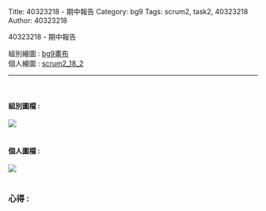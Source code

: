 Title: 40323218 - 期中報告
Category: bg9
Tags: scrum2, task2, 40323218
Author: 40323218


40323218 - 期中報告

<!-- PELICAN_END_SUMMARY -->

組別繪圖 : <a href="http://2016spring-40323250.rhcloud.com/bg9/task2_homework">bg9畫布</a> 
</br>
個人繪圖 : <a href="http://2016spring-40323218.rhcloud.com/bg9/scrum2_18_2">scrum2_18_2</a> 
<hr>
</br>
<h4>組別圖檔 :</h4> 
<img src="./../files/bg9/bg9.png">
</br>
</br>
<h4>個人圖檔 : </h4>
<img src="./../files/bg9/18_1.png">
</br>
</br>
<h3>心得 :</h3>
<h4>